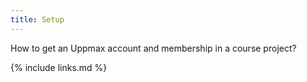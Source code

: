 ```yaml
---
title: Setup
---
```


How to get an Uppmax account and membership in a course project?


{% include links.md %}
